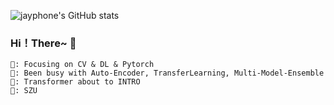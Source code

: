 ![jayphone's GitHub stats](https://github-readme-stats.vercel.app/api?username=jayphone17&show_icons=true&theme=Gradient)
### Hi！There~ 👋
```
📕: Focusing on CV & DL & Pytorch
🔨: Been busy with Auto-Encoder, TransferLearning, Multi-Model-Ensemble
🧱: Transformer about to INTRO
🏫: SZU
```
